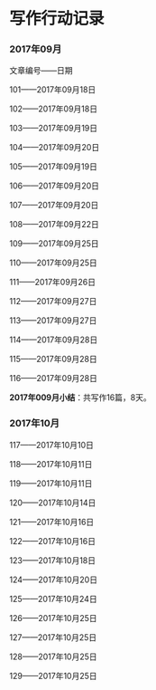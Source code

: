 # 写作行动记录

### 2017年09月

文章编号——日期

101——2017年09月18日

102——2017年09月18日

103——2017年09月19日

104——2017年09月20日

105——2017年09月19日

106——2017年09月20日

107——2017年09月20日

108——2017年09月22日

109——2017年09月25日

110——2017年09月25日

111——2017年09月26日

112——2017年09月27日

113——2017年09月27日

114——2017年09月28日

115——2017年09月28日

116——2017年09月28日

**2017年009月小结**：共写作16篇，8天。

### 2017年10月

117——2017年10月10日

118——2017年10月11日

119——2017年10月11日

120——2017年10月14日

121——2017年10月16日

122——2017年10月16日

123——2017年10月18日

124——2017年10月20日

125——2017年10月24日

126——2017年10月25日

127——2017年10月25日

128——2017年10月25日

129——2017年10月25日